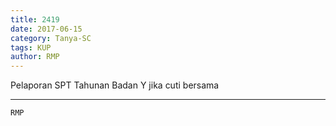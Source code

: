 ```yaml
---
title: 2419
date: 2017-06-15
category: Tanya-SC
tags: KUP
author: RMP
---
```


Pelaporan SPT Tahunan Badan Y jika cuti bersama

---



`RMP`
